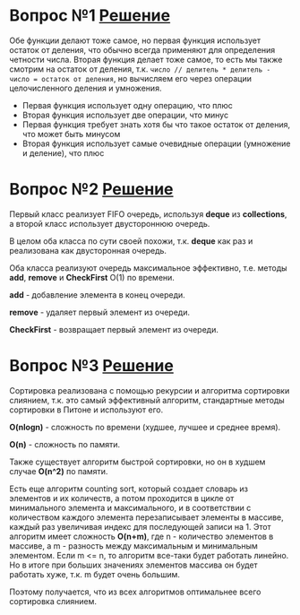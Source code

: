 # Вопрос №1 [Решение](https://github.com/vladislav-bordiug/lesta/blob/main/1.py "Решение")

Обе функции делают тоже самое, но первая функция использует остаток от деления, что обычно всегда применяют для определения четности числа. Вторая функция делает тоже самое, то есть мы также смотрим на остаток от деления, т.к. ```число // делитель * делитель - число = остаток от деления```, но вычисляем его через операции целочисленного деления и умножения.

- Первая функция использует одну операцию, что плюс
- Вторая функция использует две операции, что минус
- Первая функция требует знать хотя бы что такое остаток от деления, что может быть минусом
- Вторая функция использует самые очевидные операции (умножение и деление), что плюс

# Вопрос №2 [Решение](https://github.com/vladislav-bordiug/lesta/blob/main/2.py "Решение")

Первый класс реализует FIFO очередь, используя **deque** из **collections**, а второй класс использует двустороннюю очередь.

В целом оба класса по сути своей похожи, т.к. **deque** как раз и реализована как двусторонная очередь.

Оба класса реализуют очередь максимальное эффективно, т.е. методы **add**, **remove** и **CheckFirst** O(1) по времени.

**add** - добавление элемента в конец очереди.

**remove** - удаляет первый элемент из очереди.

**CheckFirst** - возвращает первый элемент из очереди.

# Вопрос №3 [Решение](https://github.com/vladislav-bordiug/lesta/blob/main/3.py "Решение")

Сортировка реализована с помощью рекурсии и алгоритма сортировки слиянием, т.к. это самый эффективный алгоритм, стандартные методы сортировки в Питоне и используют его.

**O(nlogn)** - сложность по времени (худшее, лучшее и среднее время).

**O(n)** - сложность по памяти.

Также существует алгоритм быстрой сортировки, но он в худшем случае **O(n^2)** по памяти. 

Есть еще алгоритм counting sort, который создает словарь из элементов и их количеств, а потом проходится в цикле от минимального элемента и максимального, и в соответствии с количеством каждого элемента перезаписывает элементы в массиве, каждый раз увеличивая индекс для последующей записи на 1. Этот алгоритм имеет сложность **O(n+m)**, где n - количество элементов в массиве, а m - разность между максимальным и минимальным элементом. Если m <= n, то алгоритм все-таки будет работать линейно. Но в итоге при больших значениях элементов массива он будет работать хуже, т.к. m будет очень большим.

Поэтому получается, что из всех алгоритмов оптимальнее всего сортировка слиянием.

